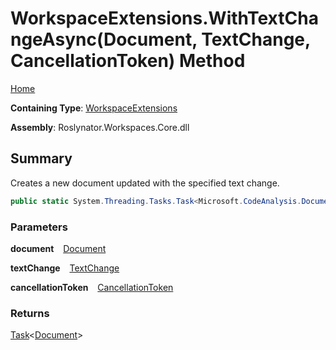 # WorkspaceExtensions\.WithTextChangeAsync\(Document, TextChange, CancellationToken\) Method

[Home](../../../README.md)

**Containing Type**: [WorkspaceExtensions](../README.md)

**Assembly**: Roslynator\.Workspaces\.Core\.dll

## Summary

Creates a new document updated with the specified text change\.

```csharp
public static System.Threading.Tasks.Task<Microsoft.CodeAnalysis.Document> WithTextChangeAsync(this Microsoft.CodeAnalysis.Document document, Microsoft.CodeAnalysis.Text.TextChange textChange, System.Threading.CancellationToken cancellationToken = default)
```

### Parameters

**document** &ensp; [Document](https://docs.microsoft.com/en-us/dotnet/api/microsoft.codeanalysis.document)

**textChange** &ensp; [TextChange](https://docs.microsoft.com/en-us/dotnet/api/microsoft.codeanalysis.text.textchange)

**cancellationToken** &ensp; [CancellationToken](https://docs.microsoft.com/en-us/dotnet/api/system.threading.cancellationtoken)

### Returns

[Task](https://docs.microsoft.com/en-us/dotnet/api/system.threading.tasks.task-1)\<[Document](https://docs.microsoft.com/en-us/dotnet/api/microsoft.codeanalysis.document)>

